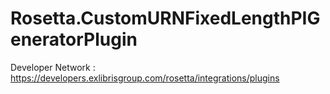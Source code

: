 # Rosetta.CustomURNFixedLengthPIGeneratorPlugin

Developer Network : https://developers.exlibrisgroup.com/rosetta/integrations/plugins
